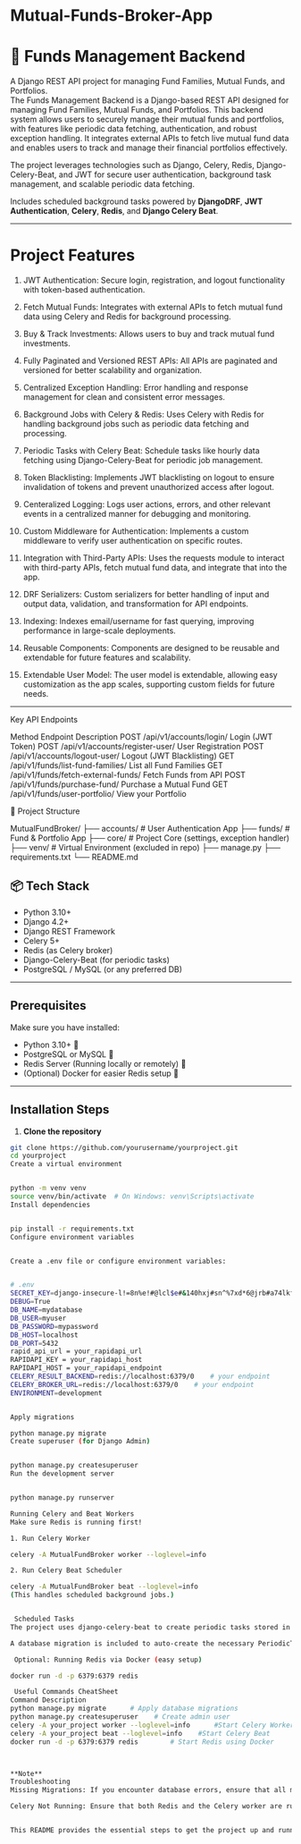 # Mutual-Funds-Broker-App

# 🚀 Funds Management Backend

A Django REST API project for managing Fund Families, Mutual Funds, and Portfolios.  
The Funds Management Backend is a Django-based REST API designed for managing Fund Families, Mutual Funds, and Portfolios. This backend system allows users to securely manage their mutual funds and portfolios, with features like periodic data fetching, authentication, and robust exception handling. It integrates external APIs to fetch live mutual fund data and enables users to track and manage their financial portfolios effectively.

The project leverages technologies such as Django, Celery, Redis, Django-Celery-Beat, and JWT for secure user authentication, background task management, and scalable periodic data fetching.

Includes scheduled background tasks powered by **DjangoDRF**, **JWT Authentication**, **Celery**, **Redis**, and **Django Celery Beat**.

----

# Project Features
1) JWT Authentication: Secure login, registration, and logout functionality with token-based authentication.

2) Fetch Mutual Funds: Integrates with external APIs to fetch mutual fund data using Celery and Redis for background processing.

3) Buy & Track Investments: Allows users to buy and track mutual fund investments.

4) Fully Paginated and Versioned REST APIs: All APIs are paginated and versioned for better scalability and organization.

5) Centralized Exception Handling: Error handling and response management for clean and consistent error messages.

6) Background Jobs with Celery & Redis: Uses Celery with Redis for handling background jobs such as periodic data fetching and processing.

7) Periodic Tasks with Celery Beat: Schedule tasks like hourly data fetching using Django-Celery-Beat for periodic job management.

8) Token Blacklisting: Implements JWT blacklisting on logout to ensure invalidation of tokens and prevent unauthorized access after logout.

9) Centeralized Logging: Logs user actions, errors, and other relevant events in a centralized manner for debugging and monitoring.

10) Custom Middleware for Authentication: Implements a custom middleware to verify user authentication on specific routes.

11) Integration with Third-Party APIs: Uses the requests module to interact with third-party APIs, fetch mutual fund data, and integrate that into the app.

12) DRF Serializers: Custom serializers for better handling of input and output data, validation, and transformation for API endpoints.

13) Indexing: Indexes email/username for fast querying, improving performance in large-scale deployments.

14) Reusable Components: Components are designed to be reusable and extendable for future features and scalability.

15) Extendable User Model: The user model is extendable, allowing easy customization as the app scales, supporting custom fields for future needs.


---


Key API Endpoints

Method	Endpoint	Description
POST	/api/v1/accounts/login/	Login (JWT Token)
POST	/api/v1/accounts/register-user/	User Registration
POST	/api/v1/accounts/logout-user/	Logout (JWT Blacklisting)
GET	/api/v1/funds/list-fund-families/	List all Fund Families
GET	/api/v1/funds/fetch-external-funds/	Fetch Funds from API
POST	/api/v1/funds/purchase-fund/	Purchase a Mutual Fund
GET	/api/v1/funds/user-portfolio/	View your Portfolio


📂 Project Structure

MutualFundBroker/
├── accounts/         # User Authentication App
├── funds/            # Fund & Portfolio App
├── core/             # Project Core (settings, exception handler)
├── venv/             # Virtual Environment (excluded in repo)
├── manage.py
├── requirements.txt
└── README.md


## 📦 Tech Stack

- Python 3.10+
- Django 4.2+
- Django REST Framework
- Celery 5+
- Redis (as Celery broker)
- Django-Celery-Beat (for periodic tasks)
- PostgreSQL / MySQL (or any preferred DB)

---

##  Prerequisites

Make sure you have installed:

- Python 3.10+ 🐍
- PostgreSQL or MySQL 🎯
- Redis Server (Running locally or remotely) 🚀
- (Optional) Docker for easier Redis setup 🐳

---

## Installation Steps

1. **Clone the repository**

```bash
git clone https://github.com/yourusername/yourproject.git
cd yourproject
Create a virtual environment


python -m venv venv
source venv/bin/activate  # On Windows: venv\Scripts\activate
Install dependencies


pip install -r requirements.txt
Configure environment variables


Create a .env file or configure environment variables:


# .env
SECRET_KEY=django-insecure-l!=8n%e!#@lcl$e#&140hxj#sn^%7xd*6@jrb#a74lkf(&s@y^
DEBUG=True
DB_NAME=mydatabase
DB_USER=myuser
DB_PASSWORD=mypassword
DB_HOST=localhost
DB_PORT=5432
rapid_api_url = your_rapidapi_url
RAPIDAPI_KEY = your_rapidapi_host
RAPIDAPI_HOST = your_rapidapi_endpoint
CELERY_RESULT_BACKEND=redis://localhost:6379/0    # your endpoint
CELERY_BROKER_URL=redis://localhost:6379/0    # your endpoint
ENVIRONMENT=development


Apply migrations

python manage.py migrate
Create superuser (for Django Admin)


python manage.py createsuperuser
Run the development server


python manage.py runserver

Running Celery and Beat Workers
Make sure Redis is running first!

1. Run Celery Worker

celery -A MutualFundBroker worker --loglevel=info

2. Run Celery Beat Scheduler

celery -A MutualFundBroker beat --loglevel=info
(This handles scheduled background jobs.)


 Scheduled Tasks
The project uses django-celery-beat to create periodic tasks stored in the database.

A database migration is included to auto-create the necessary PeriodicTask during first deploy.

 Optional: Running Redis via Docker (easy setup)

docker run -d -p 6379:6379 redis

 Useful Commands CheatSheet
Command	Description
python manage.py migrate	  # Apply database migrations
python manage.py createsuperuser	# Create admin user
celery -A your_project worker --loglevel=info	   #Start Celery Worker
celery -A your_project beat --loglevel=info	   #Start Celery Beat
docker run -d -p 6379:6379 redis	    # Start Redis using Docker



**Note**
Troubleshooting
Missing Migrations: If you encounter database errors, ensure that all migrations have been applied with python manage.py migrate.

Celery Not Running: Ensure that both Redis and the Celery worker are running.


This README provides the essential steps to get the project up and running. If you encounter any issues or have further questions, feel free to reach to me.






